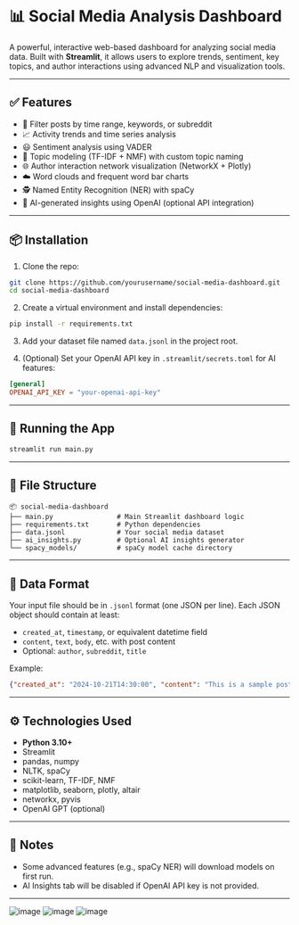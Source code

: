 # 📊 Social Media Analysis Dashboard

A powerful, interactive web-based dashboard for analyzing social media data. Built with **Streamlit**, it allows users to explore trends, sentiment, key topics, and author interactions using advanced NLP and visualization tools.

---

## ✅ Features

- 📅 Filter posts by time range, keywords, or subreddit  
- 📈 Activity trends and time series analysis  
- 😃 Sentiment analysis using VADER  
- 🧠 Topic modeling (TF-IDF + NMF) with custom topic naming  
- 🌐 Author interaction network visualization (NetworkX + Plotly)  
- ☁️ Word clouds and frequent word bar charts  
- 🕵️ Named Entity Recognition (NER) with spaCy  
- 🤖 AI-generated insights using OpenAI (optional API integration)

---

## 📦 Installation

1. Clone the repo:

```bash
git clone https://github.com/yourusername/social-media-dashboard.git
cd social-media-dashboard
```

2. Create a virtual environment and install dependencies:

```bash
pip install -r requirements.txt
```

3. Add your dataset file named `data.jsonl` in the project root.

4. (Optional) Set your OpenAI API key in `.streamlit/secrets.toml` for AI features:

```toml
[general]
OPENAI_API_KEY = "your-openai-api-key"
```

---

## 🚀 Running the App

```bash
streamlit run main.py
```

---

## 📁 File Structure

```
📦 social-media-dashboard
├── main.py                # Main Streamlit dashboard logic
├── requirements.txt       # Python dependencies
├── data.jsonl             # Your social media dataset
├── ai_insights.py         # Optional AI insights generator
└── spacy_models/          # spaCy model cache directory
```

---

## 📝 Data Format

Your input file should be in `.jsonl` format (one JSON per line). Each JSON object should contain at least:

- `created_at`, `timestamp`, or equivalent datetime field
- `content`, `text`, `body`, etc. with post content
- Optional: `author`, `subreddit`, `title`

Example:
```json
{"created_at": "2024-10-21T14:30:00", "content": "This is a sample post", "author": "user123", "subreddit": "technology"}
```

---

## ⚙️ Technologies Used

- **Python 3.10+**
- Streamlit
- pandas, numpy
- NLTK, spaCy
- scikit-learn, TF-IDF, NMF
- matplotlib, seaborn, plotly, altair
- networkx, pyvis
- OpenAI GPT (optional)

---

## 📌 Notes

- Some advanced features (e.g., spaCy NER) will download models on first run.
- AI Insights tab will be disabled if OpenAI API key is not provided.

---

![image](https://github.com/user-attachments/assets/d5d0c6f5-425f-4ae3-a248-661172ab6412)
![image](https://github.com/user-attachments/assets/2fc44a31-d6e5-49b0-93c1-14c2501be1f3)
![image](https://github.com/user-attachments/assets/e34a9422-b891-4575-9586-dfadf6598a38)


